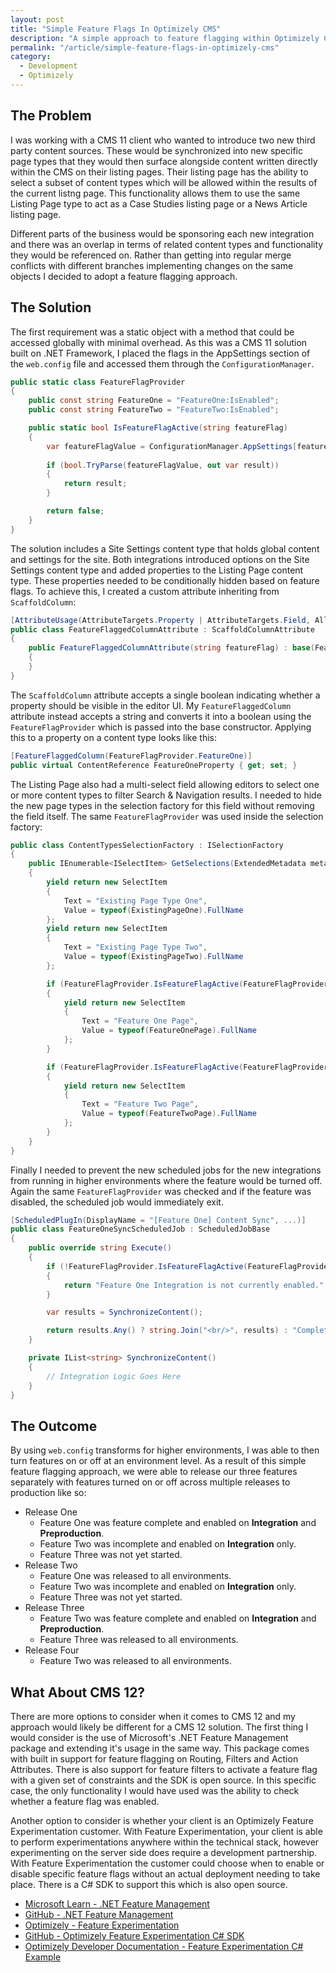```yaml
---
layout: post
title: "Simple Feature Flags In Optimizely CMS"
description: "A simple approach to feature flagging within Optimizely CMS."
permalink: "/article/simple-feature-flags-in-optimizely-cms"
category:
  - Development
  - Optimizely
---
```


## The Problem

I was working with a CMS 11 client who wanted to introduce two new third party content sources.  These would be synchronized into new specific page types that they would then surface alongside content written directly within the CMS on their listing pages.  Their listing page has the ability to select a subset of content types which will be allowed within the results of the current listng page.  This functionality allows them to use the same Listing Page type to act as a Case Studies listing page or a News Article listing page.

Different parts of the business would be sponsoring each new integration and there was an overlap in terms of related content types and functionality they would be referenced on.  Rather than getting into regular merge conflicts with different branches implementing changes on the same objects I decided to adopt a feature flagging approach.

## The Solution

The first requirement was a static object with a method that could be accessed globally with minimal overhead. As this was a CMS 11 solution built on .NET Framework, I placed the flags in the AppSettings section of the `web.config` file and accessed them through the `ConfigurationManager`.

```c#
public static class FeatureFlagProvider
{
    public const string FeatureOne = "FeatureOne:IsEnabled";
    public const string FeatureTwo = "FeatureTwo:IsEnabled";

    public static bool IsFeatureFlagActive(string featureFlag)
    {
        var featureFlagValue = ConfigurationManager.AppSettings[featureFlag];
            
        if (bool.TryParse(featureFlagValue, out var result))
        {
            return result;
        }

        return false;
    }
}
```

The solution includes a Site Settings content type that holds global content and settings for the site. Both integrations introduced options on the Site Settings content type and added properties to the Listing Page content type. These properties needed to be conditionally hidden based on feature flags. To achieve this, I created a custom attribute inheriting from `ScaffoldColumn`:

```c#
[AttributeUsage(AttributeTargets.Property | AttributeTargets.Field, AllowMultiple = false)]
public class FeatureFlaggedColumnAttribute : ScaffoldColumnAttribute
{
    public FeatureFlaggedColumnAttribute(string featureFlag) : base(FeatureFlagProvider.IsFeatureFlagActive(featureFlag))
    {
    }
}
```

The `ScaffoldColumn` attribute accepts a single boolean indicating whether a property should be visible in the editor UI. My `FeatureFlaggedColumn` attribute instead accepts a string and converts it into a boolean using the `FeatureFlagProvider` which is passed into the base constructor.
Applying this to a property on a content type looks like this:

```c#
[FeatureFlaggedColumn(FeatureFlagProvider.FeatureOne)]
public virtual ContentReference FeatureOneProperty { get; set; }
```

The Listing Page also had a multi-select field allowing editors to select one or more content types to filter Search & Navigation results. I needed to hide the new page types in the selection factory for this field without removing the field itself. The same `FeatureFlagProvider` was used inside the selection factory:

```c#
public class ContentTypesSelectionFactory : ISelectionFactory
{
    public IEnumerable<ISelectItem> GetSelections(ExtendedMetadata metadata)
    {
        yield return new SelectItem 
        { 
            Text = "Existing Page Type One", 
            Value = typeof(ExistingPageOne).FullName 
        };
        yield return new SelectItem 
        { 
            Text = "Existing Page Type Two", 
            Value = typeof(ExistingPageTwo).FullName 
        };

        if (FeatureFlagProvider.IsFeatureFlagActive(FeatureFlagProvider.FeatureOne))
        {
            yield return new SelectItem 
            { 
                Text = "Feature One Page", 
                Value = typeof(FeatureOnePage).FullName 
            };
        }

        if (FeatureFlagProvider.IsFeatureFlagActive(FeatureFlagProvider.FeatureTwo))
        {
            yield return new SelectItem 
            { 
                Text = "Feature Two Page", 
                Value = typeof(FeatureTwoPage).FullName 
            };
        }
    }
}
```

Finally I needed to prevent the new scheduled jobs for the new integrations from running in higher environments where the feature would be turned off.  Again the same `FeatureFlagProvider` was checked and if the feature was disabled, the scheduled job would immediately exit.

```c#
[ScheduledPlugIn(DisplayName = "[Feature One] Content Sync", ...)]
public class FeatureOneSyncScheduledJob : ScheduledJobBase
{
    public override string Execute()
    {
        if (!FeatureFlagProvider.IsFeatureFlagActive(FeatureFlagProvider.FeatureOne))
        {
            return "Feature One Integration is not currently enabled.";
        }

        var results = SynchronizeContent();

        return results.Any() ? string.Join("<br/>", results) : "Complete.";
    }

    private IList<string> SynchronizeContent()
    {
        // Integration Logic Goes Here
    }
}
```

## The Outcome

By using `web.config` transforms for higher environments, I was able to then turn features on or off at an environment level. As a result of this simple feature flagging approach, we were able to release our three features separately with features turned on or off across multiple releases to production like so: 

- Release One
  - Feature One was feature complete and enabled on **Integration** and **Preproduction**.
  - Feature Two was incomplete and enabled on **Integration** only.
  - Feature Three was not yet started.
- Release Two
  - Feature One was released to all environments.
  - Feature Two was incomplete and enabled on **Integration** only.
  - Feature Three was not yet started.
- Release Three
  - Feature Two was feature complete and enabled on **Integration** and **Preproduction**.
  - Feature Three was released to all environments.
- Release Four
  - Feature Two was released to all environments.

## What About CMS 12?

There are more options to consider when it comes to CMS 12 and my approach would likely be different for a CMS 12 solution.  The first thing I would consider is the use of Microsoft's .NET Feature Management package and extending it's usage in the same way.  This package comes with built in support for feature flagging on Routing, Filters and Action Attributes.  There is also support for feature filters to activate a feature flag with a given set of constraints and the SDK is open source. In this specific case, the only functionality I would have used was the ability to check whether a feature flag was enabled.

Another option to consider is whether your client is an Optimizely Feature Experimentation customer.  With Feature Experimentation, your client is able to perform experimentations anywhere within the technical stack, however experimenting on the server side does require a development partnership.  With Feature Experimentation the customer could choose when to enable or disable specific feature flags without an actual deployment needing to take place. There is a C# SDK to support this which is also open source.

- [Microsoft Learn - .NET Feature Management](https://learn.microsoft.com/en-us/azure/azure-app-configuration/feature-management-dotnet-reference)
- [GitHub - .NET Feature Management](https://github.com/microsoft/FeatureManagement-Dotnet)
- [Optimizely - Feature Experimentation](https://www.optimizely.com/products/feature-experimentation/)
- [GitHub - Optimizely Feature Experimentation C# SDK](https://github.com/optimizely/csharp-sdk)
- [Optimizely Developer Documentation - Feature Experimentation C# Example](https://docs.developers.optimizely.com/feature-experimentation/docs/example-usage-csharp)
